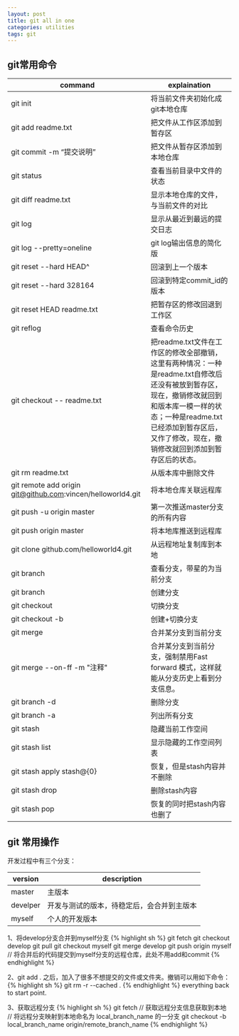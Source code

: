```yaml
---
layout: post
title: git all in one
categories: utilities
tags: git
---
```

## git常用命令

| command | explaination |
|--|--|
|git init | 将当前文件夹初始化成git本地仓库 |
|git add readme.txt | 把文件从工作区添加到暂存区 |
|git commit -m “提交说明”	 | 把文件从暂存区添加到本地仓库 |
|git status | 查看当前目录中文件的状态 |
|git diff readme.txt | 显示本地仓库的文件，与当前文件的对比 |
|git log | 显示从最近到最远的提交日志 |
|git log --pretty=oneline | git log输出信息的简化版 |
|git reset --hard HEAD^ | 回滚到上一个版本 |
|git reset --hard 328164 | 回滚到特定commit_id的版本 |
|git reset HEAD readme.txt | 把暂存区的修改回退到工作区 |
|git reflog | 查看命令历史 |
|git checkout -- readme.txt | 把readme.txt文件在工作区的修改全部撤销，这里有两种情况：一种是readme.txt自修改后还没有被放到暂存区，现在，撤销修改就回到和版本库一模一样的状态；一种是readme.txt已经添加到暂存区后，又作了修改，现在，撤销修改就回到添加到暂存区后的状态。 |
|git rm readme.txt | 从版本库中删除文件 |
|git remote add origin git@github.com:vincen/helloworld4.git | 将本地仓库关联远程库 |
|git push -u origin master | 第一次推送master分支的所有内容 |
|git push origin master | 将本地库推送到远程库 |
|git clone github.com/helloworld4.git | 从远程地址复制库到本地 |
|git branch | 查看分支，带星的为当前分支 |
|git branch <name> |创建分支 |
|git checkout <name> |切换分支 |
|git checkout -b <name> |创建+切换分支 |
|git merge <name> |合并某分支到当前分支 |
|git merge --on-ff -m "注释" <name> | 合并某分支到当前分支，强制禁用Fast forward 模式，这样就能从分支历史上看到分支信息。 |
|git branch -d <name> | 删除分支 |
|git branch -a | 列出所有分支 |
|git stash | 隐藏当前工作空间 |
|git stash list | 显示隐藏的工作空间列表 |
|git stash apply stash@{0} | 恢复，但是stash内容并不删除 |
|git stash drop | 删除stash内容 |
|git stash pop | 恢复的同时把stash内容也删了 |


## git 常用操作
开发过程中有三个分支：

| version  | description           |
| -------- | --------------------- |
| master   | 主版本                   |
| develper | 开发与测试的版本，待稳定后，会合并到主版本 |
| myself   | 个人的开发版本               |

1、将develop分支合并到myself分支
{% highlight sh %}
git fetch
git checkout develop
git pull
git checkout myself
git merge develop
git push origin myself	// 将合并后的代码提交到myself分支的远程仓库，此处不用add和commit
{% endhighlight %}

2、git add . 之后，加入了很多不想提交的文件或文件夹。撤销可以用如下命令：
{% highlight sh %}
git rm -r --cached .
{% endhighlight %}
everything back to start point.

3、获取远程分支
{% highlight sh %}
git fetch // 获取远程分支信息获取到本地
// 将远程分支映射到本地命名为 local_branch_name 的一分支
git checkout -b local_branch_name origin/remote_branch_name
{% endhighlight %}